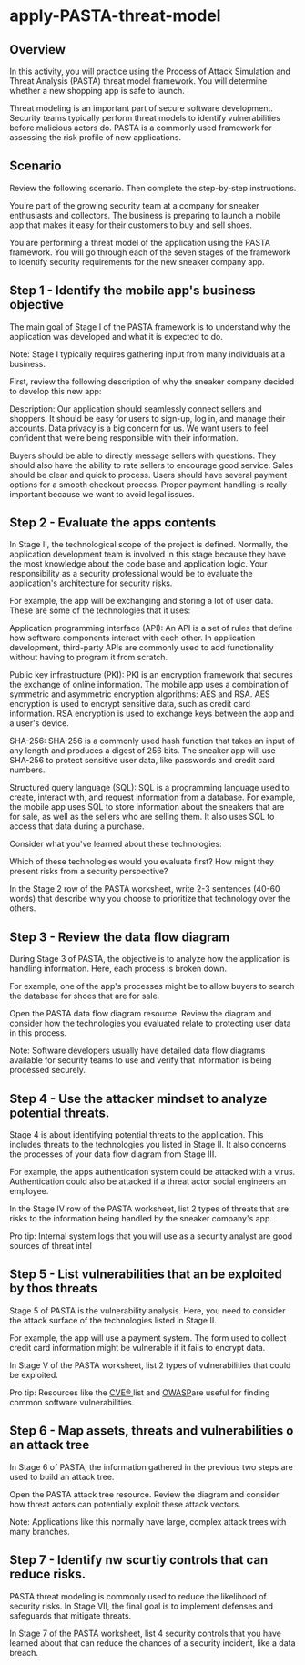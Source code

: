 # apply-PASTA-threat-model

## Overview

In this activity, you will practice using the Process of Attack Simulation and Threat Analysis (PASTA) threat model framework. You will determine whether a new shopping app is safe to launch.

Threat modeling is an important part of secure software development. Security teams typically perform threat models to identify vulnerabilities before malicious actors do. PASTA is a commonly used framework for assessing the risk profile of new applications.

## Scenario

Review the following scenario. Then complete the step-by-step instructions.

You’re part of the growing security team at a company for sneaker enthusiasts and collectors. The business is preparing to launch a mobile app that makes it easy for their customers to buy and sell shoes. 

You are performing a threat model of the application using the PASTA framework. You will go through each of the seven stages of the framework to identify security requirements for the new sneaker company app.

## Step 1 - Identify the mobile app's business objective

The main goal of Stage I of the PASTA framework is to understand why the application was developed and what it is expected to do.

Note: Stage I typically requires gathering input from many individuals at a business.

First, review the following description of why the sneaker company decided to develop this new app:

Description: Our application should seamlessly connect sellers and shoppers. It should be easy for users to sign-up, log in, and manage their accounts. Data privacy is a big concern for us. We want users to feel confident that we’re being responsible with their information.

Buyers should be able to directly message sellers with questions. They should also have the ability to rate sellers to encourage good service. Sales should be clear and quick to process. Users should have several payment options for a smooth checkout process. Proper payment handling is really important because we want to avoid legal issues.

## Step 2 - Evaluate the apps contents

In Stage II, the technological scope of the project is defined. Normally, the application development team is involved in this stage because they have the most knowledge about the code base and application logic. Your responsibility as a security professional would be to evaluate the application's architecture for security risks.

For example, the app will be exchanging and storing a lot of user data. These are some of the technologies that it uses:

Application programming interface (API): An API is a set of rules that define how software components interact with each other. In application development, third-party APIs are commonly used to add functionality without having to program it from scratch.

Public key infrastructure (PKI): PKI is an encryption framework that secures the exchange of online information. The mobile app uses a combination of symmetric and asymmetric encryption algorithms: AES and RSA. AES encryption is used to encrypt sensitive data, such as credit card information. RSA encryption is used to exchange keys between the app and a user's device.

SHA-256: SHA-256 is a commonly used hash function that takes an input of any length and produces a digest of 256 bits. The sneaker app will use SHA-256 to protect sensitive user data, like passwords and credit card numbers.

Structured query language (SQL): SQL is a programming language used to create, interact with, and request information from a database. For example, the mobile app uses SQL to store information about the sneakers that are for sale, as well as the sellers who are selling them. It also  uses SQL to access that data during a purchase.

Consider what you've learned about these technologies: 

Which of these technologies would you evaluate first? How might they present risks from a security perspective?

In the Stage 2 row of the PASTA worksheet, write 2-3 sentences (40-60 words) that describe why you choose to prioritize that technology over the others.

## Step 3 - Review the data flow diagram

During Stage 3 of PASTA, the objective is to analyze how the application is handling information. Here, each process is broken down.

For example, one of the app's processes might be to allow buyers to search the database for shoes that are for sale. 

Open the PASTA data flow diagram resource. Review the diagram and consider how the technologies you evaluated relate to protecting user data in this process.

Note: Software developers usually have detailed data flow diagrams available for security teams to use and verify that information is being processed securely.

## Step 4 - Use the attacker mindset to analyze potential threats.

Stage 4 is about identifying potential threats to the application. This includes threats to the technologies you listed in Stage II. It also concerns the processes of your data flow diagram from Stage III.

For example, the apps authentication system could be attacked with a virus. Authentication could also be attacked if a threat actor social engineers an employee.

In the Stage IV row of the PASTA worksheet, list 2 types of threats that are risks to the information being handled by the sneaker company's app. 

Pro tip: Internal system logs that you will use as a security analyst are good sources of threat intel

## Step 5 - List vulnerabilities that an be exploited by thos threats

Stage 5 of PASTA is the vulnerability analysis. Here, you need to consider the attack surface of the technologies listed in Stage II.

For example, the app will use a payment system. The form used to collect credit card information might be vulnerable if it fails to encrypt data.

In Stage V of the PASTA worksheet, list 2 types of vulnerabilities that could be exploited.

Pro tip: Resources like the <a href="https://cve.mitre.org/cve/search_cve_list.html" >CVE® </a> list and <a href="https://owasp.org/www-community/vulnerabilities/">OWASP</a>are useful for finding common software vulnerabilities.

## Step 6 - Map assets, threats and vulnerabilities o an attack tree

In Stage 6 of PASTA, the information gathered in the previous two steps are used to build an attack tree.

Open the PASTA attack tree resource. Review the diagram and consider how threat actors can potentially exploit these attack vectors.

Note: Applications like this normally have large, complex attack trees with many branches.

## Step 7 - Identify nw scurtiy controls that can reduce risks.

PASTA threat modeling is commonly used to reduce the likelihood of security risks. In Stage VII, the final goal is to implement defenses and safeguards that mitigate threats.

In Stage 7 of the PASTA worksheet, list 4 security controls that you have learned about that can reduce the chances of a security incident, like a data breach.